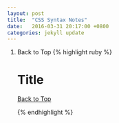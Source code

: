 ```yaml
---
layout: post
title:  "CSS Syntax Notes"
date:   2016-03-31 20:17:00 +0800
categories: jekyll update
---
```

1. Back to Top
  {% highlight ruby %}
    <h1 id="top">Title</h1>

    <a href="#top"><p>Back to Top</p></a>
  {% endhighlight %}
